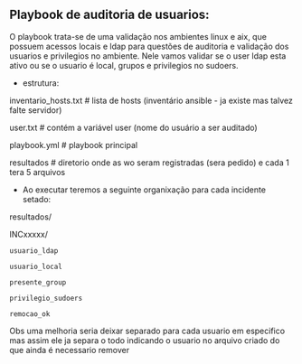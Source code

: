 ## Playbook de auditoria de usuarios:

O playbook trata-se de uma validação nos ambientes linux e aix, que possuem acessos locais e ldap para questões de auditoria e validação dos usuarios e privilegios no ambiente.
Nele vamos validar se o user ldap esta ativo ou se o usuario é local, grupos e privilegios no sudoers.

- estrutura:

inventario_hosts.txt     # lista de hosts (inventário ansible - ja existe mas talvez falte servidor)

user.txt                 # contém a variável user (nome do usuário a ser auditado)

playbook.yml             # playbook principal

resultados            # diretorio onde as wo seram registradas (sera pedido) e cada 1 tera 5 arquivos


- Ao executar teremos a seguinte organixação para cada incidente setado:

resultados/

  INCxxxxx/
  
    usuario_ldap
    
    usuario_local
    
    presente_group
    
    privilegio_sudoers
    
    remocao_ok
    

Obs uma melhoria seria deixar separado para cada usuario em especifico mas assim ele ja separa o todo indicando o usuario no arquivo criado do que ainda é necessario remover
